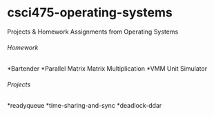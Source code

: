 # csci475-operating-systems
Projects &amp; Homework Assignments from Operating Systems

###### Homework
*Bartender
*Parallel Matrix Matrix Multiplication
*VMM Unit Simulator

###### Projects
*readyqueue
*time-sharing-and-sync
*deadlock-ddar



